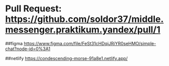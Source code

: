 # Pull Request: https://github.com/soldor37/middle.messenger.praktikum.yandex/pull/1

##figma https://www.figma.com/file/FeSt31cHDqiJRiYR0seHMO/simple-chat?node-id=0%3A1

##netlify https://condescending-morse-91a8e1.netlify.app/
